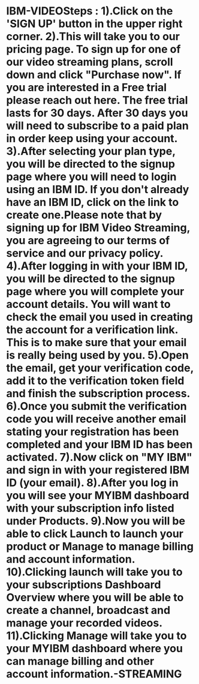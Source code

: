 # IBM-VIDEOSteps : 1).Click on the 'SIGN UP' button in the upper right corner. 2).This will take you to our pricing page. To sign up for one of our video streaming plans, scroll down and click "Purchase now". If you are interested in a Free trial please reach out here. The free trial lasts for 30 days. After 30 days you will need to subscribe to a paid plan in order keep using your account. 3).After selecting your plan type, you will be directed to the signup page where you will need to login using an IBM ID. If you don't already have an IBM ID, click on the link to create one.Please note that by signing up for IBM Video Streaming, you are agreeing to our terms of service and our privacy policy. 4).After logging in with your IBM ID, you will be directed to the signup page where you will complete your account details. You will want to check the email you used in creating the account for a verification link. This is to make sure that your email is really being used by you. 5).Open the email, get your verification code, add it to the verification token field and finish the subscription process. 6).Once you submit the verification code you will receive another email stating your registration has been completed and your IBM ID has been activated. 7).Now click on "MY IBM" and sign in with your registered IBM ID (your email). 8).After you log in you will see your MYIBM dashboard with your subscription info listed under Products. 9).Now you will be able to click Launch to launch your product or Manage to manage billing and account information. 10).Clicking launch will take you to your subscriptions Dashboard Overview where you will be able to create a channel, broadcast and manage your recorded videos. 11).Clicking Manage will take you to your MYIBM dashboard where you can manage billing and other account information.-STREAMING
